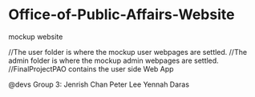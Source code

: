 # Office-of-Public-Affairs-Website
mockup website

//The user folder is where the mockup user webpages are settled.
//The admin folder is where the mockup admin webpages are settled.
//FinalProjectPAO contains the user side Web App



@devs
Group 3: 
Jenrish Chan 
Peter Lee
Yennah Daras
